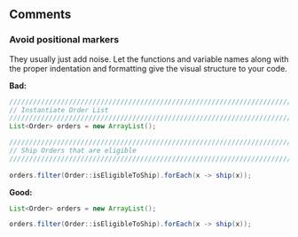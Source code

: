 ## Comments

### Avoid positional markers

They usually just add noise. Let the functions and variable names along with the proper indentation and formatting give the visual structure to your code. 

**Bad:**

```java
////////////////////////////////////////////////////////////////////////////////
// Instantiate Order List
////////////////////////////////////////////////////////////////////////////////
List<Order> orders = new ArrayList();

////////////////////////////////////////////////////////////////////////////////
// Ship Orders that are eligible
////////////////////////////////////////////////////////////////////////////////
 
orders.filter(Order::isEligibleToShip).forEach(x -> ship(x));
```

**Good:**

```java
List<Order> orders = new ArrayList();

orders.filter(Order::isEligibleToShip).forEach(x -> ship(x));
```